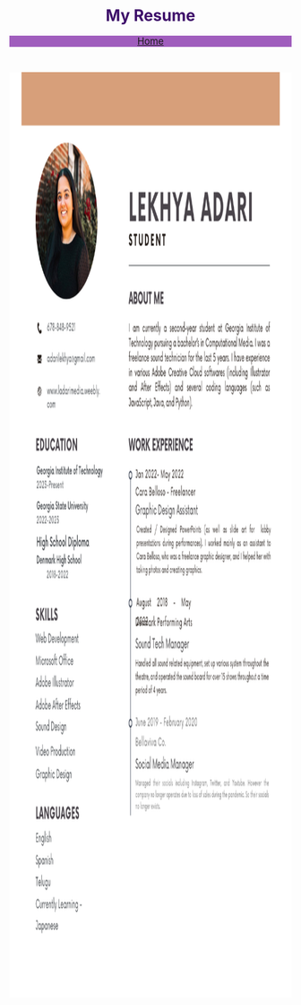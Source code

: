 <!DOCTYPE html>
<html lang = "en">
    <head>
        <meta charset = "utf-8">
        <title>Lekhya Adari Personal Website</title>
    </head>
    <body>
        <h1 style = "text-align:center; color:rgb(63, 16, 107); font-size:200%;">My Resume</h1>
        <nav style = "text-align:center; background-color:rgb(160, 93, 189); font-size: 120%;">
            <a href="personal_website.md">Home</a>
        </nav>
        <p><br></p>
        <img src="resume.png" width="1250" height="1650">
    </body>
</html>
